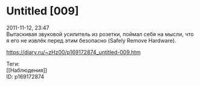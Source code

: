 Untitled [009]
===============

   
 2011-11-12, 23:47   
  Вытаскивая звуковой усилитель из розетки, поймал себя на мысли, что я его не извлёк перед этим безопасно (Safely Remove Hardware).   
    
 <https://diary.ru/~zHz00/p169172874_untitled-009.htm>   
   
 Теги:   
 [[Наблюдения]]   
 ID: p169172874